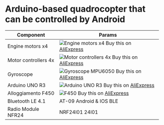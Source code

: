 # Arduino-based quadrocopter that can be controlled by Android

Component           | Params
--------------------|----------------------
Engine motors x4    |![Engine motors x4](https://sun9-53.userapi.com/c857124/v857124472/17aae2/ukxAHb0U3PM.jpg)  Buy this on [AliExpress](https://aliexpress.ru/item/32914319451.html)
Motor controllers 4x|![Motor controllers 4x](https://diy-vitebsk.ru/wp-content/uploads/2018/05/HTB1.0NfSpXXXXc8XXXXq6xXFXXXE1-150x150.jpg)  Buy this on [AliExpress](https://aliexpress.ru/item/32292796453.html)
Gyroscope           |![Gyroscope](https://sun9-29.userapi.com/c857124/v857124472/17ab30/Jxpm4eUw0d8.jpg) MPU6050 Buy this on [AliExpress](https://aliexpress.ru/item/32340949017.html)
Arduino UNO R3      |![Arduino UNO R3](https://sun9-63.userapi.com/c857424/v857424472/1f8194/5O9wZc8MbIk.jpg) Buy this on [AliExpress](https://aliexpress.ru/item/4000987860132.html)
Alloggiamento F450  |![F450](https://sun9-19.userapi.com/c858132/v858132935/1ecdf3/8slAUGcFwro.jpg) Buy this on [AliExpress](https://aliexpress.ru/item/4000261171695.html)
Bluetooth LE 4.1    | AT-09 Android & IOS BLE
Radio Module NFR24  | NRF24l01 24l01

